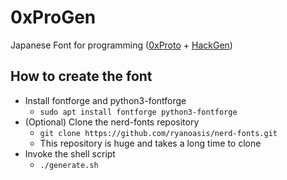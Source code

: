 # 0xProGen

Japanese Font for programming ([0xProto](https://github.com/0xType/0xProto) + [HackGen](https://github.com/yuru7/HackGen))

## How to create the font

* Install fontforge and python3-fontforge
    * `sudo apt install fontforge python3-fontforge`
* (Optional) Clone the nerd-fonts repository
    * `git clone https://github.com/ryanoasis/nerd-fonts.git`
    * This repository is huge and takes a long time to clone
* Invoke the shell script
    * `./generate.sh`
